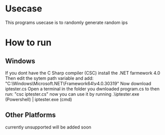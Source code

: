 # Usecase
This programs usecase is to randomly generate random ips

# How to run

## Windows
If you dont have the C Sharp compiler (CSC) install the .NET farmework 4.0
Then edit the sytem path variable and add: "C:\Windows\Microsoft.NET\Framework64\v4.0.30319"
Now download iptester.cs
Open a terminal in the folder you dwnloaded program.cs to
then run: "csc iptester.cs"
now you can use it by running .\iptester.exe (Powershell) | iptester.exe (cmd)

## Other Platforms
currently unsupported will be added soon
